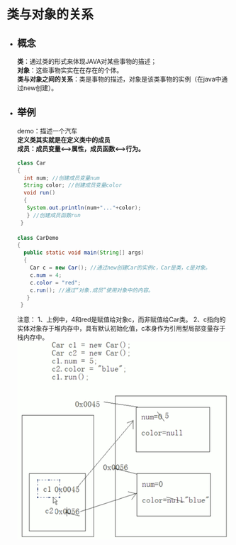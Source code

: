# 类与对象的关系
  * ## 概念 ##  
    **类**：通过类的形式来体现JAVA对某些事物的描述；  
    **对象**：这些事物实实在在存在的个体。  
    **类与对象之间的关系**：类是事物的描述，对象是该类事物的实例（在java中通过new创建）。  
  * ## 举例 ##  
    demo：描述一个汽车  
    **定义类其实就是在定义类中的成员**  
    **成员：成员变量<-->属性，成员函数<-->行为。**  
    ```java
    class Car 
    {
      int num; //创建成员变量num
      String color; //创建成员变量color
      void run()
      {
       System.out.println(num+"..."+color);
       } //创建成员函数run
     }
     
    class CarDemo
    {
      public static void main(String[] args)
      {
        Car c = new Car(); //通过new创建Car的实例c，Car是类，c是对象。
        c.num = 4;
        c.color = "red";
        c.run(); //通过“对象.成员”使用对象中的内容。
       }
     }
     ```
     注意：
     1、上例中，4和red是赋值给对象c，而非赋值给Car类。
     2、c指向的实体对象存于堆内存中，具有默认初始化值，c本身作为引用型局部变量存于栈内存中。  
     ![image](https://github.com/Ansonnnnn/NotesForJava/blob/master/pic/05.png)  

